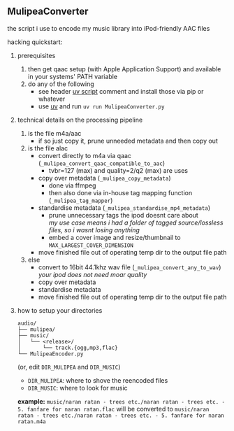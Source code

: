 ## MulipeaConverter

the script i use to encode my music library into iPod-friendly AAC files

hacking quickstart:

1. prerequisites 
    1. then get qaac setup (with Apple Application Support) and available in your systems' PATH variable
    2. do any of the following
        - see header [uv script](https://docs.astral.sh/uv/guides/scripts/) comment and install those via pip or whatever
        - use [uv](https://docs.astral.sh/uv/) and run `uv run MulipeaConverter.py`

2. technical details on the processing pipeline
    1. is the file m4a/aac
        - if so just copy it, prune unneeded metadata and then copy out
    2. is the file alac
        - convert directly to m4a via qaac (`_mulipea_convert_qaac_compatible_to_aac`)
            - tvbr=127 (max) and quality=2/q2 (max) are uses
        - copy over metadata (`_mulipea_copy_metadata`)
            - done via ffmpeg
            - then also done via in-house tag mapping function (`_mulipea_tag_mapper`)
        - standardise metadata (`_mulipea_standardise_mp4_metadata`)
            - prune unnecessary tags the ipod doesnt care about \
              *my use case means i had a folder of tagged source/lossless files, so i wasnt losing anything*
            - embed a cover image and resize/thumbnail to `MAX_LARGEST_COVER_DIMENSION`
        - move finished file out of operating temp dir to the output file path
    3. else
        - convert to 16bit 44.1khz wav file (`_mulipea_convert_any_to_wav`) \
          *your ipod does not need moar quality*
        - copy over metadata
        - standardise metadata
        - move finished file out of operating temp dir to the output file path

3. how to setup your directories

    ```
    audio/
    ├── mulipea/
    ├── music/
    │   └── <release>/
    │       └── track.{ogg,mp3,flac}
    └── MulipeaEncoder.py
    ```
    
    (or, edit `DIR_MULIPEA` and `DIR_MUSIC`)
    
    - `DIR_MULIPEA`: where to shove the reencoded files
    - `DIR_MUSIC`: where to look for music
    
    **example:** `music/naran ratan - trees etc./naran ratan - trees etc. - 5. fanfare for naran ratan.flac` will be converted to `music/naran ratan - trees etc./naran ratan - trees etc. - 5. fanfare for naran ratan.m4a`

